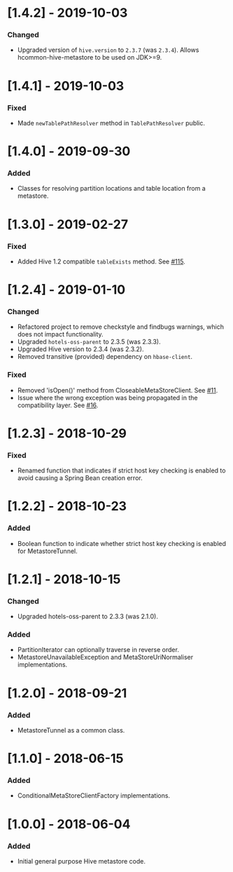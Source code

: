 # [1.4.2] - 2019-10-03
### Changed
* Upgraded version of `hive.version` to `2.3.7` (was `2.3.4`). Allows hcommon-hive-metastore to be used on JDK>=9.

# [1.4.1] - 2019-10-03
### Fixed
* Made `newTablePathResolver` method in `TablePathResolver` public.

# [1.4.0] - 2019-09-30
### Added
* Classes for resolving partition locations and table location from a metastore.

# [1.3.0] - 2019-02-27
### Fixed
* Added Hive 1.2 compatible `tableExists` method. See [#115](https://github.com/HotelsDotCom/circus-train/issues/115).

# [1.2.4] - 2019-01-10
### Changed
* Refactored project to remove checkstyle and findbugs warnings, which does not impact functionality.
* Upgraded `hotels-oss-parent` to 2.3.5 (was 2.3.3).
* Upgraded Hive version to 2.3.4 (was 2.3.2).
* Removed transitive (provided) dependency on `hbase-client`.
### Fixed
* Removed 'isOpen()' method from CloseableMetaStoreClient. See [#11](https://github.com/HotelsDotCom/hcommon-hive-metastore/issues/11).
* Issue where the wrong exception was being propagated in the compatibility layer. See [#16](https://github.com/HotelsDotCom/hcommon-hive-metastore/issues/16).

# [1.2.3] - 2018-10-29
### Fixed
* Renamed function that indicates if strict host key checking is enabled to avoid causing a Spring Bean creation error.

# [1.2.2] - 2018-10-23
### Added
* Boolean function to indicate whether strict host key checking is enabled for MetastoreTunnel.

# [1.2.1] - 2018-10-15
### Changed
* Upgraded hotels-oss-parent to 2.3.3 (was 2.1.0).

### Added
* PartitionIterator can optionally traverse in reverse order.
* MetastoreUnavailableException and MetaStoreUriNormaliser implementations.

# [1.2.0] - 2018-09-21
### Added
* MetastoreTunnel as a common class.

# [1.1.0] - 2018-06-15
### Added
* ConditionalMetaStoreClientFactory implementations.

# [1.0.0] - 2018-06-04
### Added
* Initial general purpose Hive metastore code.

